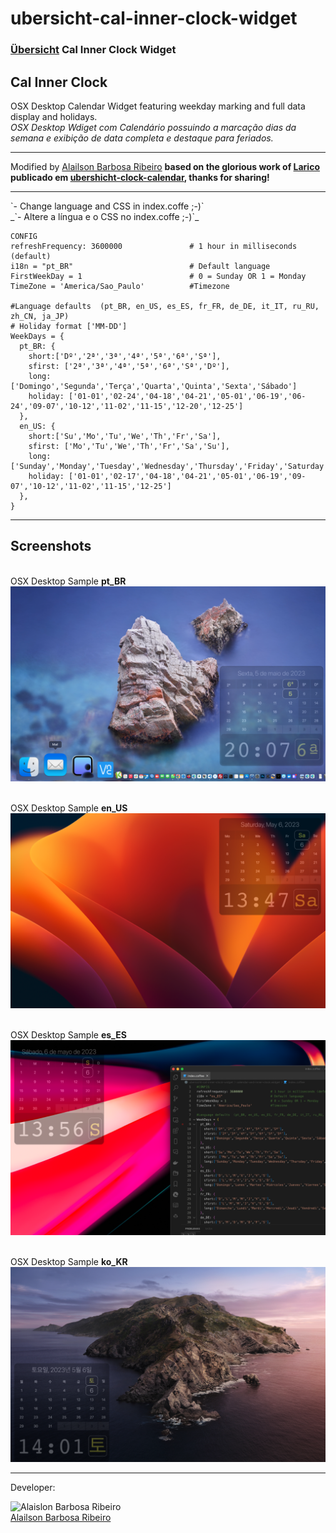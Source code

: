 # ubersicht-cal-inner-clock-widget

### [Übersicht](https://github.com/felixhageloh/uebersicht-widgets) Cal Inner Clock Widget

## Cal Inner Clock

OSX Desktop Calendar Widget featuring weekday marking and full data display and holidays.<br />
_OSX Desktop Wdiget com Calendário possuindo a marcação dias da semana e exibição de data completa e destaque para feriados._

<hr />

Modified by [Alailson Barbosa Ribeiro](https://github.com/alailsonribeiro) **based on the glorious work of [Larico](https://github.com/laricoDGT) publicado em [ubershicht-clock-calendar](https://github.com/laricoDGT/ubershicht-clock-calendar), thanks for sharing!**

<hr />
`- Change language and CSS in index.coffe ;-)`<br />
_`- Altere a língua e o CSS no index.coffe ;-)`_

```
CONFIG
refreshFrequency: 3600000               # 1 hour in milliseconds (default)
i18n = "pt_BR"                          # Default language
FirstWeekDay = 1                        # 0 = Sunday OR 1 = Monday
TimeZone = 'America/Sao_Paulo'          #Timezone

#Language defaults  (pt_BR, en_US, es_ES, fr_FR, de_DE, it_IT, ru_RU, zh_CN, ja_JP)
# Holiday format ['MM-DD']
WeekDays = {
  pt_BR: {
    short:['Dº','2ª','3ª','4ª','5ª','6ª','Sª'],
    sfirst: ['2ª','3ª','4ª','5ª','6ª','Sª','Dº'],
    long:['Domingo','Segunda','Terça','Quarta','Quinta','Sexta','Sábado']
    holiday: ['01-01','02-24','04-18','04-21','05-01','06-19','06-24','09-07','10-12','11-02','11-15','12-20','12-25']
  },
  en_US: {
    short:['Su','Mo','Tu','We','Th','Fr','Sa'],
    sfirst: ['Mo','Tu','We','Th','Fr','Sa','Su'],
    long:['Sunday','Monday','Tuesday','Wednesday','Thursday','Friday','Saturday']
    holiday: ['01-01','02-17','04-18','04-21','05-01','06-19','09-07','10-12','11-02','11-15','12-25']
  },
}
```

<hr />

## Screenshots

<br />OSX Desktop Sample **pt_BR**
![SX Desktop Sample pt_BR](https://github.com/alailsonribeiro/ubersicht-cal-inner-clock-widget/blob/main/screenshot.png?raw=true)

<br />OSX Desktop Sample **en_US**
![SX Desktop Sample en_US](https://github.com/alailsonribeiro/ubersicht-cal-inner-clock-widget/blob/main/screenshot-en_US.png?raw=true)

<br />OSX Desktop Sample **es_ES**
![SX Desktop Sample es_ES](https://github.com/alailsonribeiro/ubersicht-cal-inner-clock-widget/blob/main/screenshot-es_ES.png?raw=true)

<br />OSX Desktop Sample **ko_KR**
![SX Desktop Sample ko_KR](https://github.com/alailsonribeiro/ubersicht-cal-inner-clock-widget/blob/main/screenshot-ko_KR.png?raw=true)

<hr />
Developer:

![Alaislon Barbosa Ribeiro](https://secure.gravatar.com/avatar/f4a6fbf1b704b29c4236d964f5f5280c "Alailson Barbosa Ribeiro")
<br>
[Alailson Barbosa Ribeiro](https://www.alailson.com.br)
